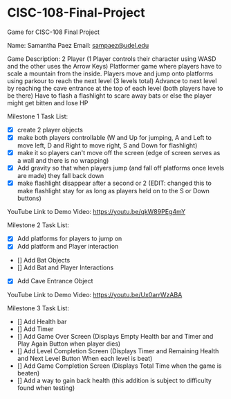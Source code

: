 # CISC-108-Final-Project
Game for CISC-108 Final Project

Name: Samantha Paez
Email: sampaez@udel.edu

Game Description: 
2 Player (1 Player controls their character using WASD and the other uses the Arrow Keys) 
Platformer game where players have to scale a mountain from the inside.
Players move and jump onto platforms using parkour to reach the next level (3 levels total)
Advance to next level by reaching the cave entrance at the top of each level (both players have to be there)
Have to flash a flashlight to scare away bats or else the player might get bitten and lose HP

Milestone 1 Task List:
- [x] create 2 player objects
- [x] make both players controllable
    (W and Up for jumping, A and Left to move left, D and Right to move right, S and Down for flashlight)
- [x] make it so players can't move off the screen 
    (edge of screen serves as a wall and there is no wrapping)
- [x] Add gravity so that when players jump (and fall off platforms once levels are made) they fall back down
- [x] make flashlight disappear after a second or 2
  (EDIT: changed this to make flashlight stay for as long as players held on to the S or Down buttons)

YouTube Link to Demo Video: https://youtu.be/qkW89PEg4mY 

Milestone 2 Task List:
- [x] Add platforms for players to jump on
- [x] Add platform and Player interaction
- [] Add Bat Objects 
- [] Add Bat and Player Interactions
- [x] Add Cave Entrance Object

YouTube Link to Demo Video: https://youtu.be/Ux0arrWzABA 

Milestone 3 Task List:
- [] Add Health bar
- [] Add Timer
- [] Add Game Over Screen
    (Displays Empty Health bar and Timer and Play Again Button when player dies)
- [] Add Level Completion Screen
    (Displays Timer and Remaining Health and Next Level Button When each level is beat)
- [] Add Game Completion Screen
    (Displays Total Time when the game is beaten)
- [] Add a way to gain back health (this addition is subject to difficulty found when testing)
